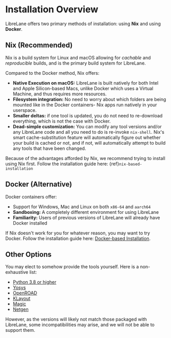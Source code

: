 # Installation Overview

LibreLane offers two primary methods of installation: using **Nix** and using
**Docker**.

## Nix (Recommended)

Nix is a build system for Linux and macOS allowing for _cachable_ and
_reproducible_ builds, and is the primary build system for LibreLane.

Compared to the Docker method, Nix offers:

* **Native Execution on macOS:** LibreLane is built natively for both Intel and
  Apple Silicon-based Macs, unlike Docker which uses a Virtual Machine, and
  thus requires more resources.
* **Filesystem integration:** No need to worry about which folders are being
  mounted like in the Docker containers- Nix apps run natively in your userspace.
* **Smaller deltas:** if one tool is updated, you do not need to re-download
  everything, which is not the case with Docker.
* **Dead-simple customization:** You can modify any tool versions and/or any
  LibreLane code and all you need to do is re-invoke `nix-shell`. Nix's smart
  cache-substitution feature will automatically figure out whether your build is
  cached or not, and if not, will automatically attempt to build any tools that
  have been changed.

Because of the advantages afforded by Nix, we recommend trying to install using
Nix first. Follow the installation guide here:
{ref}`nix-based-installation`

## Docker (Alternative)

Docker containers offer:

* Support for Windows, Mac and Linux on both `x86-64` and `aarch64`
* **Sandboxing:** A completely different environment for using LibreLane
* **Familiarity:** Users of previous versions of LibreLane will already have
  Docker installed

If Nix doesn't work for you for whatever reason, you may want to try Docker.
Follow the installation guide here:
[Docker-based Installation](./common/docker_installation/index.md).

## Other Options

You may elect to somehow provide the tools yourself. Here is a non-exhaustive
list:

* [Python 3.8 or higher](https://www.python.org/)
* [Yosys](https://yosyshq.net/)
* [OpenROAD](https://github.com/The-OpenROAD-Project/OpenROAD)
* [KLayout](https://klayout.de)
* [Magic](http://opencircuitdesign.com/magic/)
* [Netgen](http://opencircuitdesign.com/netgen/)

However, as the versions will likely not match those packaged with LibreLane,
some incompatibilities may arise, and we will not be able to support them.
